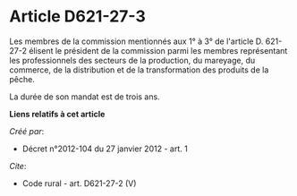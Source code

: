 # Article D621-27-3

Les membres de la commission mentionnés aux 1° à 3° de l'article D. 621-27-2 élisent le président de la commission parmi les
membres représentant les professionnels des secteurs de la production, du mareyage, du commerce, de la distribution et de la
transformation des produits de la pêche. 

La durée de son mandat est de trois ans.

**Liens relatifs à cet article**

_Créé par_:

  - Décret n°2012-104 du 27 janvier 2012 - art. 1

_Cite_:

  - Code rural - art. D621-27-2 (V)
